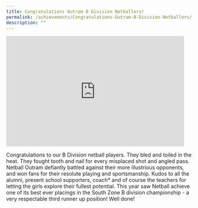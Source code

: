 ```yaml
---
title: Congratulations Outram B Division Netballers!
permalink: /achievements/Congratulations-Outram-B-Division-Netballers/
description: ""
---
```

<iframe allowfullscreen="true" height="299" width="480" frameborder="0" src="https://docs.google.com/presentation/d/e/2PACX-1vQs2F3KtgBI6gJoPf8kaHPPf99kWhSsWpCzwzTMcj66wKqPJGQVc66bx3RUUZwJuFloOKSqY_-Y7RE3/embed?start=false&amp;loop=false&amp;delayms=3000"></iframe>

Congratulations to our B Division netball players. They bled and toiled in the heat. They fought tooth and nail for every misplaced shot and angled pass. Netball Outram defiantly battled against their more illustrious opponents, and won fans for their resolute playing and sportsmanship. Kudos to all the alumni, present school supporters, coach\* and of course the teachers for letting the girls explore their fullest potential. This year saw Netball achieve one of its best ever placings in the South Zone B division championship - a very respectable third runner up position! Well done!